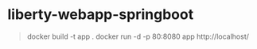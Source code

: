 # liberty-webapp-springboot

> docker build -t app .
> docker run -d -p 80:8080 app
> http://localhost/



